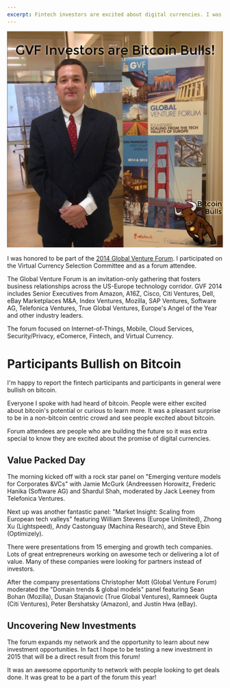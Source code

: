 ```yaml
---
excerpt: Fintech investors are excited about digital currencies. I was honored to participate in the 2014 Global Venture Forum. I was surprised to hear that financial tech investors are bullish on bitcoin and digital currency investments.
---
```


![Global Venture Investors are bitcoin bulls!](/images/global-venture-investors-are-bitcoin-bulls.jpg "Global Venture Investors are bitcoin bulls!")

I was honored to be part of the [2014 Global Venture Forum](http://globalventurelabs.com/globalventureforum/). I participated on the Virtual Currency Selection Committee and as a forum attendee.

The Global Venture Forum is an invitation-only gathering that fosters business relationships across the US-Europe technology corridor. GVF 2014 includes Senior Executives from Amazon, A16Z, Cisco, Citi Ventures, Dell, eBay Marketplaces M&A, Index Ventures, Mozilla, SAP Ventures, Software AG, Telefonica Ventures, True Global Ventures, Europe's Angel of the Year and other industry leaders.

The forum focused on Internet-of-Things, Mobile, Cloud Services, Security/Privacy, eComerce, Fintech, and Virtual Currency.

# Participants Bullish on Bitcoin

I'm happy to report the fintech participants and participants in general were bullish on bitcoin.

Everyone I spoke with had heard of bitcoin. People were either excited about bitcoin's potential or curious to learn more. It was a pleasant surprise to be in a non-bitcoin centric crowd and see people excited about bitcoin. 

Forum attendees are people who are building the future so it was extra special to know they are excited about the promise of digital currencies.

## Value Packed Day

The morning kicked off with a rock star panel on "Emerging venture models for Corporates &VCs" with Jamie McGurk (Andreessen Horowitz, Frederic Hanika (Software AG) and Shardul Shah, moderated by Jack Leeney from Telefonica Ventures.

Next up was another fantastic panel: "Market Insight: Scaling from European tech valleys" featuring William Stevens (Europe Unlimited), Zhong Xu (Lightspeed), Andy Castonguay (Machina Research), and Steve Ebin (Optimizely).

There were presentations from 15 emerging and growth tech companies. Lots of great entrepreneurs working on awesome tech or delivering a lot of value. Many of these companies were looking for partners instead of investors.

After the company presentations Christopher Mott (Global Venture Forum) moderated the "Domain trends & global models" panel featuring Sean Bohan (Mozilla), Dusan Stajanovic (True Global Ventures), Ramneek Gupta (Citi Ventures), Peter Bershatsky (Amazon), and Justin Hwa (eBay).

## Uncovering New Investments

The forum expands my network and the opportunity to learn about new investment opportunities. In fact I hope to be testing a new investment in 2015 that will be a direct result from this forum!

It was an awesome opportunity to network with people looking to get deals done. It was great to be a part of the forum this year!